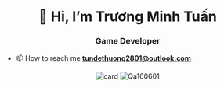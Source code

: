 <h1 align="center">👋 Hi, I’m Trương Minh Tuấn</h1>
<h3 align="center">Game Developer</h3>

- 📫 How to reach me **tundethuong2801@outlook.com**

<p align="center">
    <img src="https://github-readme-stats.vercel.app/api?username=Mt20102001&show_icons=true&theme=radical"
        alt="card"/>
    <img src="https://github-readme-stats.vercel.app/api/top-langs?username=Mt20102001&show_icons=true&locale=en&layout=compact&langs_count=8&count_private=true"
        alt="Qa160601"/>
    <!-- <img src="https://github-readme-stats.vercel.app/api/wakatime?username=Mt20102001"
        alt="wakatime stats" /> -->
</p>

<!-- <h3 align="left">Support:</h3>
<p><a href="https://www.buymeacoffee.com/MinhTuan"> <img align="left"
            src="https://cdn.buymeacoffee.com/buttons/v2/default-yellow.png" height="50" width="210"
            alt="Qa160601" /></a></p><br><br>
 -->
